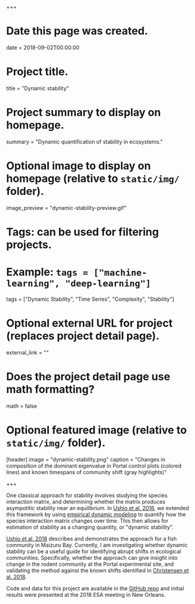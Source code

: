 +++
# Date this page was created.
date = 2018-09-02T00:00:00

# Project title.
title = "Dynamic stability"

# Project summary to display on homepage.
summary = "Dynamic quantification of stability in ecosystems."

# Optional image to display on homepage (relative to `static/img/` folder).
image_preview = "dynamic-stability-preview.gif"

# Tags: can be used for filtering projects.
# Example: `tags = ["machine-learning", "deep-learning"]`
tags = ["Dynamic Stability", "Time Series", "Complexity", "Stability"]

# Optional external URL for project (replaces project detail page).
external_link = ""

# Does the project detail page use math formatting?
math = false

# Optional featured image (relative to `static/img/` folder).
[header]
image = "dynamic-stability.png"
caption = "Changes in composition of the dominant eigenvalue in Portal control plots (colored lines) and known timespans of community shift (gray highlights)"

+++

One classical approach for stability involves studying the species interaction matrix, and determining whether the matrix produces asympotitic stability near an equilibrium. In [Ushio et al. 2018](/publication/2018_maizuru-dynamic-stability/), we extended this framework by using [empirical dynamic modeling](/project/empirical-dynamic-modeling/) to quantify how the species interaction matrix changes over time. This then allows for estimation of stability as a changing quantity, or "dynamic stability".

[Ushio et al. 2018](/publication/2018_maizuru-dynamic-stability/) describes and demonstrates the approach for a fish community in Maizuru Bay. Currently, I am investigating whether dynamic stability can be a useful guide for identifying abrupt shifts in ecological communities. Specifically, whether the approach can give insight into change in the rodent community at the Portal experimental site, and validating the method against the known shifts identified in [Christensen et al. 2018](https://esajournals.onlinelibrary.wiley.com/doi/abs/10.1002/ecy.2373).

Code and data for this project are available in the [GitHub repo](https://github.com/ha0ye/portal-DS) and initial results were presented at the 2018 ESA meeting in New Orleans.